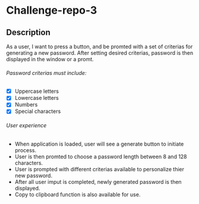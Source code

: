 # Challenge-repo-3

## Description
As a user, I want to press a button, and be promted with a set of criterias for generating a new password.
      After setting desired criterias, password is then displayed in the window or a promt.
###### Password criterias must include:
- [x] Uppercase letters
- [x] Lowercase letters
- [x] Numbers
- [x] Special characters
###### User experience
- When application is loaded, user will see a generate button to initiate process.
- User is then promted to choose a password length between 8 and 128 characters.
- User is prompted with different criterias available to personalize thier new password.
- After all user imput is completed, newly generated password is then displayed.
- Copy to clipboard function is also available for use.
